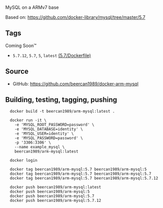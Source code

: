 MySQL on a ARMv7 base

Based on: https://github.com/docker-library/mysql/tree/master/5.7

## Tags
Coming Soon™
* `5.7.12`, `5.7`, `5`, `latest` [(5.7/Dockerfile)](https://github.com/beercan1989/docker-arm-mysql/blob/b981671013aaa026b5a7f95ee89439600e379ac6/Dockerfile)

## Source
* GitHub: https://github.com/beercan1989/docker-arm-mysql

## Building, testing, tagging, pushing
```
  docker build -t beercan1989/arm-mysql:latest .

  docker run -it \
    -e 'MYSQL_ROOT_PASSWORD=password' \
    -e 'MYSQL_DATABASE=identity' \
    -e 'MYSQL_USER=identity' \
    -e 'MYSQL_PASSWORD=password' \
    -p '3306:3306' \
    --name example_mysql \
    beercan1989/arm-mysql:latest

  docker login

  docker tag beercan1989/arm-mysql:5.7 beercan1989/arm-mysql:5
  docker tag beercan1989/arm-mysql:5.7 beercan1989/arm-mysql:5.7
  docker tag beercan1989/arm-mysql:5.7 beercan1989/arm-mysql:5.7.12

  docker push beercan1989/arm-mysql:latest
  docker push beercan1989/arm-mysql:5
  docker push beercan1989/arm-mysql:5.7
  docker push beercan1989/arm-mysql:5.7.12
```

